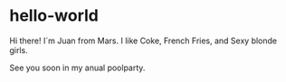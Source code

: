 # hello-world


Hi there! I´m Juan from Mars. I like Coke, French Fries, and Sexy blonde girls.

See you soon in my anual poolparty.
